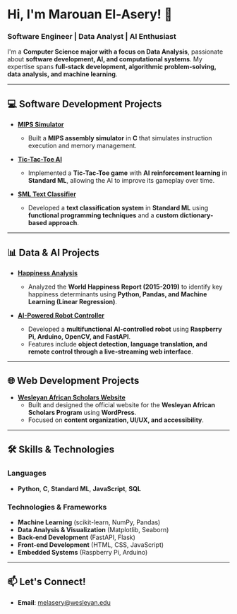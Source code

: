 # Hi, I'm Marouan El-Asery! 👋  
### Software Engineer | Data Analyst | AI Enthusiast  

I'm a **Computer Science major with a focus on Data Analysis**, passionate about **software development, AI, and computational systems**. My expertise spans **full-stack development, algorithmic problem-solving, data analysis, and machine learning**.  


---

## 💻 Software Development Projects

- **[MIPS Simulator](https://github.com/Melasery/mips-simulator)**
  - Built a **MIPS assembly simulator** in **C** that simulates instruction execution and memory management.

- **[Tic-Tac-Toe AI](https://github.com/Melasery/tic-tac-toe-ai)**
  - Implemented a **Tic-Tac-Toe game** with **AI reinforcement learning** in **Standard ML**, allowing the AI to improve its gameplay over time.

- **[SML Text Classifier](https://github.com/Melasery/sml-text-classifier)**
  - Developed a **text classification system** in **Standard ML** using **functional programming techniques** and a **custom dictionary-based approach**.

---

## 📊 Data & AI Projects

- **[Happiness Analysis](https://github.com/Melasery/happiness-analysis)**
  - Analyzed the **World Happiness Report (2015-2019)** to identify key happiness determinants using **Python, Pandas, and Machine Learning (Linear Regression)**.

- **[AI-Powered Robot Controller](https://github.com/Melasery/mar-xxv-robot-controller)**
  - Developed a **multifunctional AI-controlled robot** using **Raspberry Pi, Arduino, OpenCV, and FastAPI**.
  - Features include **object detection, language translation, and remote control through a live-streaming web interface**.

---

## 🌐 Web Development Projects

- **[Wesleyan African Scholars Website](https://marouan.wescreates.wesleyan.edu/)**
  - Built and designed the official website for the **Wesleyan African Scholars Program** using **WordPress**.
  - Focused on **content organization, UI/UX, and accessibility**.

---

## 🛠️ Skills & Technologies  
### **Languages**
- **Python**, **C**, **Standard ML**, **JavaScript**, **SQL**
  
### **Technologies & Frameworks**
- **Machine Learning** (scikit-learn, NumPy, Pandas)  
- **Data Analysis & Visualization** (Matplotlib, Seaborn)  
- **Back-end Development** (FastAPI, Flask)  
- **Front-end Development** (HTML, CSS, JavaScript)  
- **Embedded Systems** (Raspberry Pi, Arduino)  

---

## 📫 Let's Connect!  
- **Email**: [melasery@wesleyan.edu](mailto:melasery@wesleyan.edu)
  
